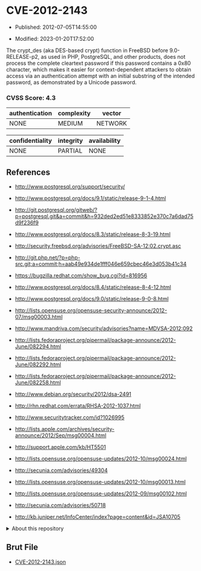 # CVE-2012-2143

- Published: 2012-07-05T14:55:00

- Modified: 2023-01-20T17:52:00

The crypt_des (aka DES-based crypt) function in FreeBSD before 9.0-RELEASE-p2, as used in PHP, PostgreSQL, and other products, does not process the complete cleartext password if this password contains a 0x80 character, which makes it easier for context-dependent attackers to obtain access via an authentication attempt with an initial substring of the intended password, as demonstrated by a Unicode password.

### CVSS Score: **4.3**

| authentication | complexity | vector |
| --- | --- | --- |
| NONE | MEDIUM | NETWORK |

| confidentiality | integrity | availability |
| --- | --- | --- |
| NONE | PARTIAL | NONE |

## References

* http://www.postgresql.org/support/security/

* http://www.postgresql.org/docs/9.1/static/release-9-1-4.html

* http://git.postgresql.org/gitweb/?p=postgresql.git&a=commit&h=932ded2ed51e8333852e370c7a6dad75d9f236f9

* http://www.postgresql.org/docs/8.3/static/release-8-3-19.html

* http://security.freebsd.org/advisories/FreeBSD-SA-12:02.crypt.asc

* http://git.php.net/?p=php-src.git;a=commit;h=aab49e934de1fff046e659cbec46e3d053b41c34

* https://bugzilla.redhat.com/show_bug.cgi?id=816956

* http://www.postgresql.org/docs/8.4/static/release-8-4-12.html

* http://www.postgresql.org/docs/9.0/static/release-9-0-8.html

* http://lists.opensuse.org/opensuse-security-announce/2012-07/msg00003.html

* http://www.mandriva.com/security/advisories?name=MDVSA-2012:092

* http://lists.fedoraproject.org/pipermail/package-announce/2012-June/082294.html

* http://lists.fedoraproject.org/pipermail/package-announce/2012-June/082292.html

* http://lists.fedoraproject.org/pipermail/package-announce/2012-June/082258.html

* http://www.debian.org/security/2012/dsa-2491

* http://rhn.redhat.com/errata/RHSA-2012-1037.html

* http://www.securitytracker.com/id?1026995

* http://lists.apple.com/archives/security-announce/2012/Sep/msg00004.html

* http://support.apple.com/kb/HT5501

* http://lists.opensuse.org/opensuse-updates/2012-10/msg00024.html

* http://secunia.com/advisories/49304

* http://lists.opensuse.org/opensuse-updates/2012-10/msg00013.html

* http://lists.opensuse.org/opensuse-updates/2012-09/msg00102.html

* http://secunia.com/advisories/50718

* http://kb.juniper.net/InfoCenter/index?page=content&id=JSA10705

<details>
<summary>About this repository</summary> 

  This repository is part of the project [Live Hack CVE](https://github.com/Live-Hack-CVE). Main website can be found [www.live-hack.org](https://www.live-hack.org) 
  
  Made by [Sn0wAlice](https://github.com/Sn0wAlice) for the people that care about security and need to have a feed of the latest CVEs. Hope you enjoy it, don't forget to star the repo and follow me on [Twitter](https://twitter.com/Sn0wAlice) and [Github](https://github.com/Sn0wAlice). And that is my [personnal website](https://www.alice-snow.me/)

  - [Home Page](https://github.com/Live-Hack-CVE)
  - [Framework](https://github.com/Live-Hack-CVE/cve-framework)
  - [CVE database](https://github.com/Live-Hack-CVE/full_database)
  - [Changelog](https://github.com/Live-Hack-CVE/Changelog)
</details>

## Brut File

* [CVE-2012-2143.json](https://raw.githubusercontent.com/Live-Hack-CVE/full_database/main/cves/2012/CVE-2012-2143.json)

